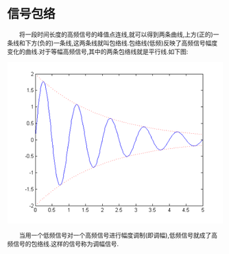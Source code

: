 # 信号包络
&emsp;&emsp;将一段时间长度的高频信号的峰值点连线,就可以得到两条曲线,上方(正的)一条线和下方(负的)一条线,这两条线就叫包络线.包络线(低频)反映了高频信号幅度变化的曲线.对于等幅高频信号,其中的两条包络线就是平行线.如下图:

![信号包络](https://github.com/gaosiyan/Signals-and-Systems/blob/master/image/Signals-and-Systems001.png?raw=true?raw=true) 

&emsp;&emsp;当用一个低频信号对一个高频信号进行幅度调制(即调幅),低频信号就成了高频信号的包络线.这样的信号称为调幅信号.
